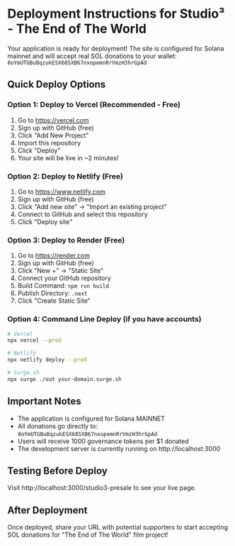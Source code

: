 # Deployment Instructions for Studio³ - The End of The World

Your application is ready for deployment! The site is configured for Solana mainnet and will accept real SOL donations to your wallet: `8oYmUTGBuBqzukESX68SXB67nxopemnRrVmzH3hrGpAd`

## Quick Deploy Options

### Option 1: Deploy to Vercel (Recommended - Free)

1. Go to https://vercel.com
2. Sign up with GitHub (free)
3. Click "Add New Project"
4. Import this repository
5. Click "Deploy"
6. Your site will be live in ~2 minutes!

### Option 2: Deploy to Netlify (Free)

1. Go to https://www.netlify.com
2. Sign up with GitHub (free)
3. Click "Add new site" → "Import an existing project"
4. Connect to GitHub and select this repository
5. Click "Deploy site"

### Option 3: Deploy to Render (Free)

1. Go to https://render.com
2. Sign up with GitHub (free)
3. Click "New +" → "Static Site"
4. Connect your GitHub repository
5. Build Command: `npm run build`
6. Publish Directory: `.next`
7. Click "Create Static Site"

### Option 4: Command Line Deploy (if you have accounts)

```bash
# Vercel
npx vercel --prod

# Netlify
npx netlify deploy --prod

# Surge.sh
npx surge ./out your-domain.surge.sh
```

## Important Notes

- The application is configured for Solana MAINNET
- All donations go directly to: `8oYmUTGBuBqzukESX68SXB67nxopemnRrVmzH3hrGpAd`
- Users will receive 1000 governance tokens per $1 donated
- The development server is currently running on http://localhost:3000

## Testing Before Deploy

Visit http://localhost:3000/studio3-presale to see your live page.

## After Deployment

Once deployed, share your URL with potential supporters to start accepting SOL donations for "The End of The World" film project!